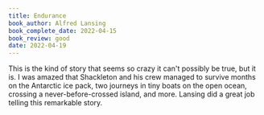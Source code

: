 ```yaml
---
title: Endurance
book_author: Alfred Lansing
book_complete_date: 2022-04-15
book_review: good
date: 2022-04-19
---
```


This is the kind of story that seems so crazy it can't possibly be true, but it is. I was amazed that Shackleton and his crew managed to survive months on the Antarctic ice pack, two journeys in tiny boats on the open ocean, crossing a never-before-crossed island, and more. Lansing did a great job telling this remarkable story.

<!--more-->

